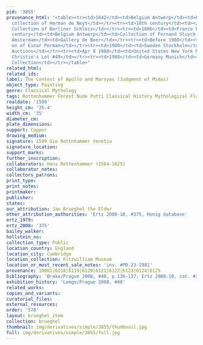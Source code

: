 ```yaml
---
pid: '3855'
provenance_html: "<table><tr><td>1642</td><td>Belgium Antwerp</td><td>Probably in
  collection of Herman de Neyt</td></tr><tr><td>18th century</td><td></td><td>(Probably)
  Collection of Berliner Schloss</td></tr><tr><td>1806</td><td>France Paris</td><td></td></tr><tr><td>20th
  century</td><td>Belgium Antwerp</td><td>Collection of Fernand Stuyck del Bruyère</td></tr><tr><td></td><td>Netherlands
  Amsterdam</td><td>Gallery de Boer</td></tr><tr><td>Before 1980</td><td>Sweden Stockholm</td><td>Collection
  on of Einar Perman</td></tr><tr><td>1980</td><td>Sweden Stockholm</td><td>Bukowski
  Auctions</td></tr><tr><td>Apr 8 1988</td><td>United States New York NY</td><td>Sale
  Christie's Lot #49</td></tr><tr><td>1988</td><td>Germany Munich</td><td>Private
  Collection</td></tr></table>"
related_html: 
related_ids: 
label: The Contest of Apollo and Marsyas (Judgment of Midas)
object_type: Painting
genre: Classical Mythology
tags: Rottenhammer Forest Nude Putti Classical History Mythological Flowers Musical_instruments
realdate: '1599'
height_cm: '25.4'
width_cm: '35'
diameter_cm: 
plate_dimensions: 
support: Copper
drawing_medium: 
signature: 1599 Gio Rottnhammer Venetia
signature_location: 
support_marks: 
further_inscription: 
collaborators: Hans Rottenhammer (1564-1625)
collaborator_notes: 
collectors_patrons: 
print_type: 
print_notes: 
printmaker: 
publisher: 
states: 
our_attribution: Jan Brueghel the Elder
other_attribution_authorities: 'Ertz 2008-10, #375, Honig database'
ertz_1979: 
ertz_2008: '375'
bailey_walker: 
hollstein_no: 
collection_type: Public
location_country: England
location_city: Cambridge
location_collection: Fitzwilliam Museum
location_or_most_recent_sale_notes: 'inv. #PD.23-1981'
provenance: 10001|6118|6119|6120|6121|6122|6123|6124|6125
bibliography: 'Brake/Prague 2008, #40, p.136-137; Ertz 2008-10, cat. #375'
exhibition_history: 'Lemgo/Prague 2008, #40'
related_works: 
copies_and_variants: 
curatorial_files: 
external_resources: 
order: '578'
layout: brueghel_item
collection: brueghel
thumbnail: img/derivatives/simple/3855/thumbnail.jpg
full: img/derivatives/simple/3855/full.jpg
---
```

